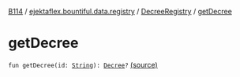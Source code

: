 [B114](../../index.md) / [ejektaflex.bountiful.data.registry](../index.md) / [DecreeRegistry](index.md) / [getDecree](./get-decree.md)

# getDecree

`fun getDecree(id: `[`String`](https://kotlinlang.org/api/latest/jvm/stdlib/kotlin/-string/index.html)`): `[`Decree`](../../ejektaflex.bountiful.data.structure/-decree/index.md)`?` [(source)](https://github.com/ejektaflex/Bountiful/tree/develop/src/main/kotlin/ejektaflex/bountiful/data/registry/DecreeRegistry.kt#L15)